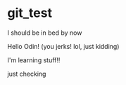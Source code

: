 # git_test

I should be in bed by now

Hello Odin! (you jerks! lol, just kidding)

I'm learning stuff!!

just checking


